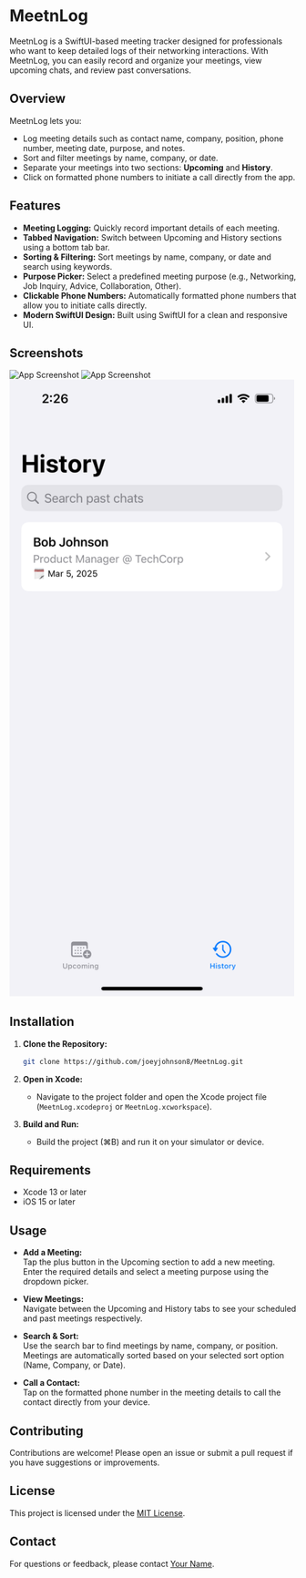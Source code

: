 # MeetnLog

MeetnLog is a SwiftUI-based meeting tracker designed for professionals who want to keep detailed logs of their networking interactions. With MeetnLog, you can easily record and organize your meetings, view upcoming chats, and review past conversations.

## Overview

MeetnLog lets you:
- Log meeting details such as contact name, company, position, phone number, meeting date, purpose, and notes.
- Sort and filter meetings by name, company, or date.
- Separate your meetings into two sections: **Upcoming** and **History**.
- Click on formatted phone numbers to initiate a call directly from the app.

## Features

- **Meeting Logging:** Quickly record important details of each meeting.
- **Tabbed Navigation:** Switch between Upcoming and History sections using a bottom tab bar.
- **Sorting & Filtering:** Sort meetings by name, company, or date and search using keywords.
- **Purpose Picker:** Select a predefined meeting purpose (e.g., Networking, Job Inquiry, Advice, Collaboration, Other).
- **Clickable Phone Numbers:** Automatically formatted phone numbers that allow you to initiate calls directly.
- **Modern SwiftUI Design:** Built using SwiftUI for a clean and responsive UI.

## Screenshots

<img src="IMG-7284-BD904-FA5-1.jpg" alt="App Screenshot" width="500"/>
<img src="IMG_7092.png" alt="App Screenshot" width="500"/>
<img src="images/IMG_7091.png" alt="App Screenshot" width="500"/>

## Installation

1. **Clone the Repository:**

    ```bash
    git clone https://github.com/joeyjohnson8/MeetnLog.git
    ```

2. **Open in Xcode:**
   - Navigate to the project folder and open the Xcode project file (`MeetnLog.xcodeproj` or `MeetnLog.xcworkspace`).

3. **Build and Run:**
   - Build the project (⌘B) and run it on your simulator or device.

## Requirements

- Xcode 13 or later
- iOS 15 or later

## Usage

- **Add a Meeting:**  
  Tap the plus button in the Upcoming section to add a new meeting. Enter the required details and select a meeting purpose using the dropdown picker.

- **View Meetings:**  
  Navigate between the Upcoming and History tabs to see your scheduled and past meetings respectively.

- **Search & Sort:**  
  Use the search bar to find meetings by name, company, or position. Meetings are automatically sorted based on your selected sort option (Name, Company, or Date).

- **Call a Contact:**  
  Tap on the formatted phone number in the meeting details to call the contact directly from your device.

## Contributing

Contributions are welcome! Please open an issue or submit a pull request if you have suggestions or improvements.

## License

This project is licensed under the [MIT License](LICENSE).

## Contact

For questions or feedback, please contact [Your Name](mailto:your.email@example.com).
